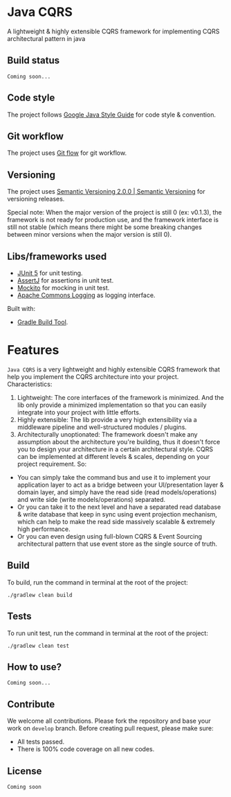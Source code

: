 # Java CQRS
A lightweight & highly extensible CQRS framework for implementing CQRS architectural pattern in java

## Build status
```
Coming soon...
```

## Code style
The project follows [Google Java Style Guide](https://google.github.io/styleguide/javaguide.html) for code style & convention.

## Git workflow
The project uses [Git flow](https://nvie.com/posts/a-successful-git-branching-model/) for git workflow.

## Versioning
The project uses [Semantic Versioning 2.0.0 | Semantic Versioning](https://semver.org/) for versioning releases.

Special note: When the major version of the project is still 0 (ex: v0.1.3), the framework is not ready for production use, and the framework interface is still not stable (which means there might be some breaking changes between minor versions when the major version is still 0).

## Libs/frameworks used
* [JUnit 5](https://junit.org/junit5/) for unit testing.
* [AssertJ](http://joel-costigliola.github.io/assertj/) for assertions in unit test.
* [Mockito](https://github.com/mockito/mockito) for mocking in unit test.
* [Apache Commons Logging](https://commons.apache.org/proper/commons-logging/)  as logging interface.

Built with:
* [Gradle Build Tool](https://gradle.org/).

# Features
`Java CQRS` is a very lightweight and highly extensible CQRS framework that help you implement the CQRS architecture into your project.
Characteristics:
1. Lightweight: The core interfaces of the framework is minimized. And the lib only provide a minimized implementation so that you can easily integrate into your project with little efforts.
2. Highly extensible: The lib provide a very high extensibility via a middleware pipeline and well-structured modules / plugins.
3. Architecturally unoptionated: The framework doesn't make any assumption about the architecture you're building, thus it doesn't force you to design your architecture in a certain architectural style. CQRS can be implemented at different levels & scales, depending on your project requirement.
So:
* You can simply take the command bus and use it to implement your application layer to act as a bridge between your UI/presentation layer & domain layer, and simply have the read side (read models/operations) and write side (write models/operations) separated.
* Or you can take it to the next level and have a separated read database & write database that keep in sync using event projection mechanism, which can help to make the read side massively scalable & extremely high performance.
* Or you can even design using full-blown CQRS & Event Sourcing architectural pattern that use event store as the single source of truth.

## Build
To build, run the command in terminal at the root of the project:
```
./gradlew clean build
```

## Tests
To run unit test, run the command in terminal at the root of the project:
```
./gradlew clean test
```

## How to use?
```
Coming soon...
```

## Contribute
We welcome all contributions.
Please fork the repository and base your work on `develop` branch.
Before creating pull request, please make sure:
* All tests passed.
* There is 100% code coverage on all new codes.

## License
```
Coming soon
```

